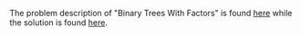 The problem description of "Binary Trees With Factors" is found [here](https://leetcode.com/problems/binary-trees-with-factors/) while the solution is found [here](https://github.com/aurimas13/Solutions-To-Problems/blob/main/LeetCode/Python%20Solutions/Binary%20Trees%20With%20Factors/binary_trees_with_factors.py).
